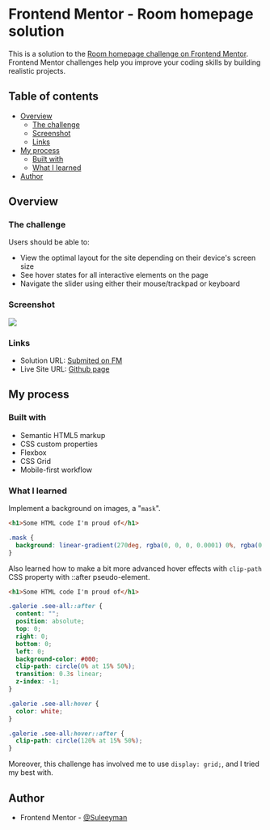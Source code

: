 # Frontend Mentor - Room homepage solution

This is a solution to the [Room homepage challenge on Frontend Mentor](https://www.frontendmentor.io/challenges/room-homepage-BtdBY_ENq). Frontend Mentor challenges help you improve your coding skills by building realistic projects. 

## Table of contents

- [Overview](#overview)
  - [The challenge](#the-challenge)
  - [Screenshot](#screenshot)
  - [Links](#links)
- [My process](#my-process)
  - [Built with](#built-with)
  - [What I learned](#what-i-learned)
- [Author](#author)

## Overview

### The challenge

Users should be able to:

- View the optimal layout for the site depending on their device's screen size
- See hover states for all interactive elements on the page
- Navigate the slider using either their mouse/trackpad or keyboard

### Screenshot

![](./screenshot.png)

### Links

- Solution URL: [Submited on FM](https://your-solution-url.com)
- Live Site URL: [Github page](https://your-live-site-url.com)

## My process

### Built with

- Semantic HTML5 markup
- CSS custom properties
- Flexbox
- CSS Grid
- Mobile-first workflow

### What I learned

Implement a background on images, a "`mask`".

```html
<h1>Some HTML code I'm proud of</h1>
```
```css
.mask {
  background: linear-gradient(270deg, rgba(0, 0, 0, 0.0001) 0%, rgba(0, 0, 0, 0.601863) 100%);
}
```
Also learned how to make a bit more advanced hover effects with `clip-path` CSS property with ::after pseudo-element.

```html
<h1>Some HTML code I'm proud of</h1>
```

```css
.galerie .see-all::after {
  content: "";
  position: absolute;
  top: 0;
  right: 0;
  bottom: 0;
  left: 0;
  background-color: #000;
  clip-path: circle(0% at 15% 50%);
  transition: 0.3s linear;
  z-index: -1;
}

.galerie .see-all:hover {
  color: white;
}

.galerie .see-all:hover::after {
  clip-path: circle(120% at 15% 50%);
}
```
Moreover, this challenge has involved me to use `display: grid;`, and I tried my best with.

## Author

- Frontend Mentor - [@Suleeyman](https://www.frontendmentor.io/profile/Suleeyman)